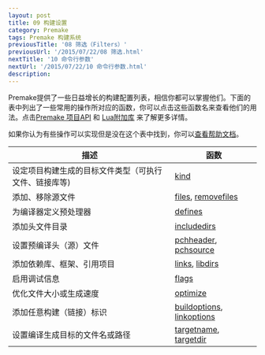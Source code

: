 ```yaml
---
layout: post
title: 09 构建设置
category: Premake
tags: Premake 构建系统
previousTitle: '08 筛选（Filters）'
previousUrl: '/2015/07/22/08 筛选.html'
nextTitle: '10 命令行参数'
nextUrl: '/2015/07/22/10 命令行参数.html'
description:
---
```


Premake提供了一些日益增长的构建配置列表，相信你都可以掌握他们。下面的表中列出了一些常用的操作所对应的函数，你可以点击这些函数名来查看他们的用法。点击[Premake 项目API](https://github.com/premake/premake-core/wiki/Project_API) 和 [Lua附加库](https://github.com/premake/premake-core/wiki/Lua_Library_Additions) 来了解更多详情。


如果你认为有些操作可以实现但是没在这个表中找到，你可以[查看帮助文档](https://github.com/premake/premake-core/wiki/Getting_Help)。



描述                                                      | 函数
                                                       ---|---
设定项目构建生成的目标文件类型（可执行文件、链接库等)|[kind](https://github.com/premake/premake-core/wiki/kind)
添加、移除源文件  |[files](https://github.com/premake/premake-core/wiki/files), [removefiles](https://github.com/premake/premake-core/wiki/Removing_Values)
为编译器定义预处理器|[defines](https://github.com/premake/premake-core/wiki/defines)
添加头文件目录  | [includedirs](https://github.com/premake/premake-core/wiki/includedirs)
设置预编译头（源）文件	| [pchheader](https://github.com/premake/premake-core/wiki/pchheader), [pchsource](https://github.com/premake/premake-core/wiki/pchsource)
添加依赖库、框架、引用项目 | [links](https://github.com/premake/premake-core/wiki/links), [libdirs](https://github.com/premake/premake-core/wiki/libdirs)
启用调试信息| [flags](https://github.com/premake/premake-core/wiki/flags)
优化文件大小或生成速度|	[optimize](https://github.com/premake/premake-core/wiki/optimize)
添加任意构建（链接）标识 |[buildoptions](https://github.com/premake/premake-core/wiki/buildoptions), [linkoptions](https://github.com/premake/premake-core/wiki/linkoptions)
设置编译生成目标的文件名或路径 |[targetname](https://github.com/premake/premake-core/wiki/targetname), [targetdir](https://github.com/premake/premake-core/wiki/targetdir)
